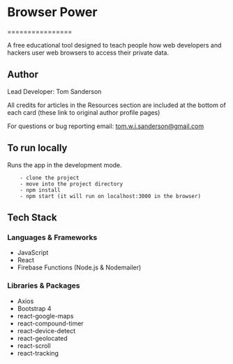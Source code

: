 # Browser Power
================

A free educational tool designed to teach people how web developers and hackers user web browsers to access their private data.

## Author

Lead Developer: Tom Sanderson

All credits for articles in the Resources section are included at the bottom of each card (these link to original author profile pages)

For questions or bug reporting email: tom.w.j.sanderson@gmail.com

## To run locally

Runs the app in the development mode.<br />

```
    - clone the project
    - move into the project directory
    - npm install
    - npm start (it will run on localhost:3000 in the browser)
```

## Tech Stack

### Languages & Frameworks

- JavaScript
- React
- Firebase Functions (Node.js & Nodemailer)

### Libraries & Packages

- Axios
- Bootstrap 4
- react-google-maps
- react-compound-timer 
- react-device-detect
- react-geolocated
- react-scroll
- react-tracking


